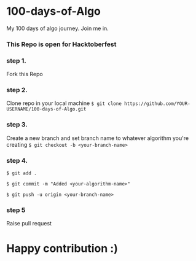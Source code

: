 # 100-days-of-Algo
My 100 days of algo journey. Join me in.
### This Repo is open for Hacktoberfest 
### step 1.
Fork this Repo
### step 2.
Clone repo in your local machine
``$ git clone https://github.com/YOUR-USERNAME/100-days-of-Algo.git``
### step 3. 
Create a new branch and set branch name to whatever algorithm you're creating
``$ git checkout -b <your-branch-name>``
### step 4.
``$ git add .``

``$ git commit -m "Added <your-algorithm-name>"``

``$ git push -u origin <your-branch-name>``
### step 5
  Raise pull request

# Happy contribution :)
